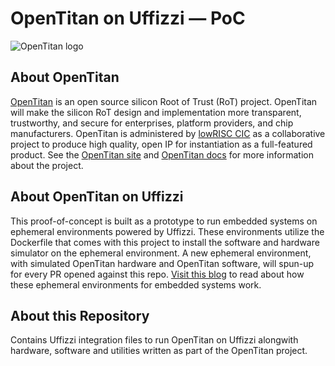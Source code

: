 # OpenTitan on Uffizzi — PoC

![OpenTitan logo](https://docs.opentitan.org/doc/opentitan-logo.png)

## About OpenTitan

[OpenTitan](https://opentitan.org) is an open source silicon Root of Trust
(RoT) project.  OpenTitan will make the silicon RoT design and implementation
more transparent, trustworthy, and secure for enterprises, platform providers,
and chip manufacturers.  OpenTitan is administered by [lowRISC
CIC](https://www.lowrisc.org) as a collaborative project to produce high
quality, open IP for instantiation as a full-featured product. See the
[OpenTitan site](https://opentitan.org/) and [OpenTitan
docs](https://docs.opentitan.org) for more information about the project.

## About OpenTitan on Uffizzi

This proof-of-concept is built as a prototype to run embedded systems on ephemeral environments powered by Uffizzi. These environments utilize the Dockerfile that comes with this project to install the software and hardware simulator on the ephemeral environment. A new ephemeral environment, with simulated OpenTitan hardware and OpenTitan software, will spun-up for every PR opened against this repo. [Visit this blog](https://www.uffizzi.com/blog/simulated-ephemeral-cloud-environments-for-embedded-systems) to read about how these ephemeral environments for embedded systems work.

## About this Repository

Contains Uffizzi integration files to run OpenTitan on Uffizzi alongwith hardware, software and utilities written as part of the OpenTitan project. 
